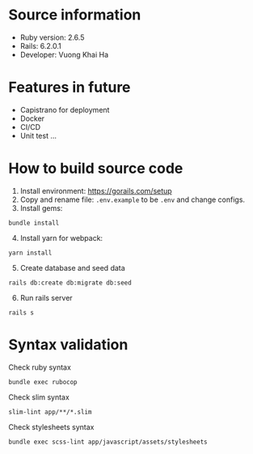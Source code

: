 # Source information
* Ruby version:   2.6.5
* Rails:          6.2.0.1
* Developer:      Vuong Khai Ha

# Features in future
- Capistrano for deployment
- Docker
- CI/CD
- Unit test
...

# How to build source code
1. Install environment:
https://gorails.com/setup
2. Copy and rename file: `.env.example` to be `.env` and change configs.
3. Install gems:
```
bundle install
```
4. Install yarn for webpack:
```
yarn install
```
5. Create database and seed data
```
rails db:create db:migrate db:seed
```
6. Run rails server
```
rails s
```

# Syntax validation
Check ruby syntax
```
bundle exec rubocop
```
Check slim syntax
```
slim-lint app/**/*.slim
```
Check stylesheets syntax
```
bundle exec scss-lint app/javascript/assets/stylesheets
```
